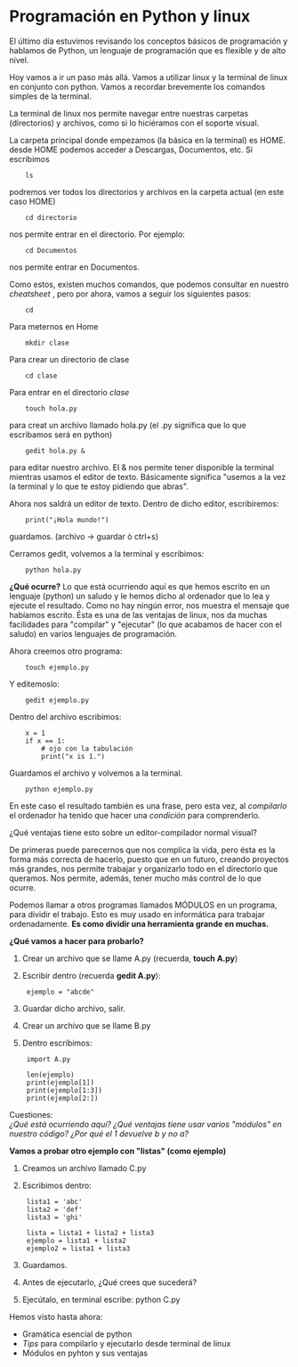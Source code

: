 # Programación en Python y linux

El último día estuvimos revisando los conceptos básicos de programación y hablamos de Python, un lenguaje de programación que es flexible y de alto nivel. 

Hoy vamos a ir un paso más allá. Vamos a utilizar linux y la terminal de linux en conjunto con python. Vamos a recordar brevemente los comandos simples de la terminal.

La terminal de linux nos permite navegar entre nuestras carpetas (directorios) y archivos, como si lo hiciéramos con el soporte visual.

La carpeta principal donde empezamos (la básica en la terminal) es HOME. desde HOME podemos acceder a Descargas, Documentos, etc. Si escribimos 

		ls
		
podremos ver todos los directorios y archivos en la carpeta actual (en este caso HOME)

		cd directorio
		
nos permite entrar en el directorio. Por ejemplo:

		cd Documentos
nos permite entrar en Documentos.

Como estos, existen muchos comandos, que podemos consultar en nuestro _cheatsheet_ , pero por ahora, vamos a seguir los siguientes pasos:

		cd
Para meternos en Home

		mkdir clase
		
Para crear un directorio de clase

		cd clase
		
Para entrar en el directorio _clase_

		touch hola.py
		
para creat un archivo llamado hola.py (el .py significa que lo  que escribamos será en python) 

		gedit hola.py &
para editar nuestro archivo. El & nos permite tener disponible la terminal mientras usamos el editor de texto. Básicamente significa "usemos a la vez la terminal y lo que te estoy pidiendo que abras".

Ahora nos saldrá un editor de texto. Dentro de dicho editor, escribiremos:

		print("¡Hola mundo!")
		
guardamos. (archivo -> guardar ò ctrl+s)

Cerramos gedit, volvemos a la terminal y escribimos:

		python hola.py


**¿Qué ocurre?**
Lo que está ocurriendo aquí es que hemos escrito en un lenguaje (python) un saludo y le hemos dicho al ordenador que lo lea y ejecute el resultado. Como no hay ningún error, nos muestra el mensaje que habíamos escrito. Ésta es una de las ventajas de linux, nos da muchas facilidades para "compilar" y "ejecutar" (lo que acabamos de hacer con el saludo) en varios lenguajes de programación.

Ahora creemos otro programa:

		touch ejemplo.py
		
Y editemoslo:
		
		gedit ejemplo.py
		
Dentro del archivo escribimos:

		x = 1
		if x == 1:
    		# ojo con la tabulación
    		print("x is 1.")
    		
Guardamos el archivo y volvemos a la terminal.

		python ejemplo.py
		
En este caso el resultado también es una frase, pero esta vez, al _compilarlo_ el ordenador ha tenido que hacer una _condición_ para comprenderlo. 

¿Qué ventajas tiene esto sobre un editor-compilador normal visual?

De primeras puede parecernos que nos complica la vida, pero ésta es la forma más correcta de hacerlo, puesto que en un futuro, creando proyectos más grandes, nos permite trabajar y organizarlo todo en el directorio que queramos. Nos permite, además, tener mucho más control de lo que ocurre.

Podemos llamar a otros programas llamados MÓDULOS en un programa, para dividir el trabajo. Esto es muy usado en informática para trabajar ordenadamente. **Es como dividir una herramienta grande en muchas.**

**¿Qué vamos a hacer para probarlo?**

1. Crear un archivo que se llame A.py (recuerda, **touch A.py**)
2. Escribir dentro (recuerda **gedit A.py**):

		ejemplo = "abcde"
		
3. Guardar dicho archivo, salir. 
4. Crear un archivo que se llame B.py
5. Dentro escribimos:

		import A.py
		
		len(ejemplo)
		print(ejemplo[1])
		print(ejemplo[1:3])
		print(ejemplo[2:])
	
Cuestiones: 	
_¿Qué está ocurriendo aquí?_
_¿Qué ventajas tiene usar varios "módulos" en nuestro código?_
_¿Por qué el 1 devuelve b y no a?_ 

**Vamos a probar otro ejemplo con "listas" (como ejemplo)**

1. Creamos un archivo llamado C.py
2. Escribimos dentro:

		lista1 = 'abc'
		lista2 = 'def'
		lista3 = 'ghi'
		
		lista = lista1 + lista2 + lista3
		ejemplo = lista1 + lista2
		ejemplo2 = lista1 + lista3
3. Guardamos.
4. Antes de ejecutarlo, ¿Qué crees que sucederá?
5. Ejecútalo, en terminal escribe:
		python C.py
		
Hemos visto hasta ahora:

- Gramática esencial de python
- _Tips_ para compilarlo y ejecutarlo desde terminal de linux
- Módulos en pyhton y sus ventajas



 

 